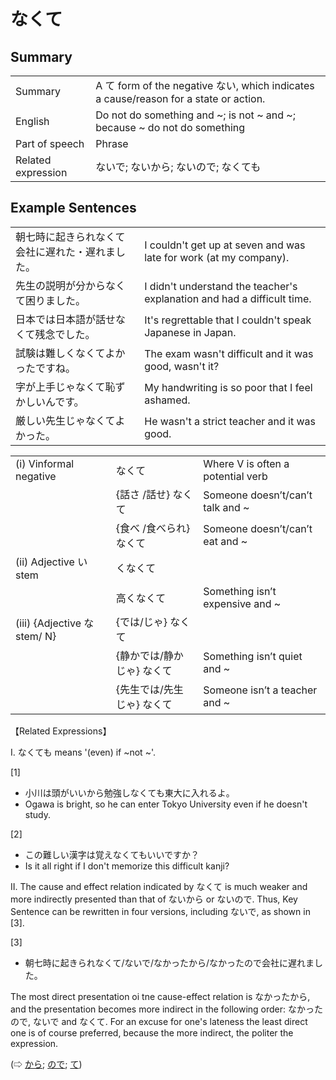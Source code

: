 # なくて

## Summary

<table><tr>   <td>Summary</td>   <td>A て form of the negative ない, which indicates a cause/reason for a state or action.</td></tr><tr>   <td>English</td>   <td>Do not do something and ~; is not ~ and ~; because ~ do not do something</td></tr><tr>   <td>Part of speech</td>   <td>Phrase</td></tr><tr>   <td>Related expression</td>   <td>ないで; ないから; ないので; なくても</td></tr></table>

## Example Sentences

<table><tr>   <td>朝七時に起きられなくて会社に遅れた・遅れました。</td>   <td>I couldn't get up at seven and was late for work (at my company).</td></tr><tr>   <td>先生の説明が分からなくて困りました。</td>   <td>I didn't understand the teacher's explanation and had a difficult time.</td></tr><tr>   <td>日本では日本語が話せなくて残念でした。</td>   <td>It's regrettable that I couldn't speak Japanese in Japan.</td></tr><tr>   <td>試験は難しくなくてよかったですね。</td>   <td>The exam wasn't difficult and it was good, wasn't it?</td></tr><tr>   <td>字が上手じゃなくて恥ずかしいんです。</td>   <td>My handwriting is so poor that I feel ashamed.</td></tr><tr>   <td>厳しい先生じゃなくてよかった。</td>   <td>He wasn't a strict teacher and it was good.</td></tr></table>

<table class="table"> <tbody><tr class="tr head"> <td class="td"><span class="numbers">(i)</span> <span> <span class="bold">Vinformal negative</span></span></td> <td class="td"><span class="concept">なくて</span> </td> <td class="td"><span>Where    V is often a potential verb</span></td> </tr> <tr class="tr"> <td class="td"><span>&nbsp;</span></td> <td class="td"><span>{話さ /話せ} <span class="concept">なくて</span></span></td> <td class="td"><span>Someone    doesn’t/can’t talk and ~</span></td> </tr> <tr class="tr"> <td class="td"><span>&nbsp;</span></td> <td class="td"><span>{食べ /食べられ} <span class="concept">なくて</span></span></td> <td class="td"><span>Someone    doesn’t/can’t eat and ~</span></td> </tr> <tr class="tr head"> <td class="td"><span class="numbers">(ii)</span> <span> <span class="bold">Adjective い stem</span></span></td> <td class="td"><span class="concept">くなくて</span> </td> <td class="td"><span>&nbsp;</span></td> </tr> <tr class="tr"> <td class="td"><span>&nbsp;</span></td> <td class="td"><span>高<span class="concept">くなくて</span></span> </td> <td class="td"><span>Something    isn’t expensive and ~</span></td> </tr> <tr class="tr head"> <td class="td"><span class="numbers">(iii)</span> <span> <span class="bold">{Adjective な stem/   N}</span></span></td> <td class="td"><span>{<span class="concept">では</span>/<span class="concept">じゃ</span>} <span class="concept">なくて</span></span></td> <td class="td"><span>&nbsp;</span></td> </tr> <tr class="tr"> <td class="td"><span>&nbsp;</span></td> <td class="td"><span>{静か<span class="concept">では</span>/静か<span class="concept">じゃ</span>} <span class="concept">なくて</span></span></td> <td class="td"><span>Something    isn’t quiet and ~</span></td> </tr> <tr class="tr"> <td class="td"><span>&nbsp;</span></td> <td class="td"><span>{先生<span class="concept">では</span>/先生<span class="concept">じゃ</span>} <span class="concept">なくて</span></span></td> <td class="td"><span>Someone    isn’t a teacher and ~</span></td> </tr></tbody></table>

<p>【Related Expressions】</p>  <p>I. なくても means '(even) if ~not ~'.</p>  <p>[1]</p>  <ul> <li>小川は頭がいいから勉強しなくても東大に入れるよ。</li> <li>Ogawa is bright, so he can enter Tokyo University even if he doesn't study.</li> </ul>  <p>[2]</p>  <ul> <li>この難しい漢字は覚えなくてもいいですか？</li> <li>Is it all right if I don't memorize this difficult kanji?</li> </ul>  <p>II. The cause and effect relation indicated by <span class="cloze">なくて</span> is much weaker and more indirectly presented than that of ないから or ないので. Thus, Key Sentence can be rewritten in four versions, including ないで, as shown in [3].</p>  <p>[3]</p>  <ul> <li>朝七時に起きられ<span class="cloze">なくて</span>/ないで/なかったから/なかったので会社に遅れました。</li> </ul>  <p>The most direct presentation oi tne cause-effect relation is なかったから, and the presentation becomes more indirect in the following order: なかったので, ないで and <span class="cloze">なくて</span>. For an excuse for one's lateness the least direct one is of course preferred, because the more indirect, the politer the expression.</p>   <p>(⇨ <a href="#㊦ から (1)">から</a>; <a href="#㊦ ので">ので</a>; <a href="#㊦ て">て</a>)</p>

